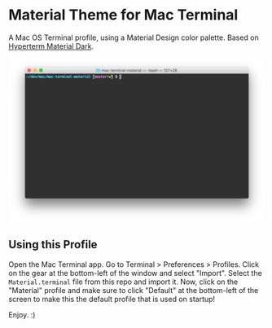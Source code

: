 # Material Theme for Mac Terminal

A Mac OS Terminal profile, using a Material Design color palette. Based on [Hyperterm Material Dark](https://github.com/jbw91/hyperterm-material-dark).

![Mac Terminal Material](https://raw.githubusercontent.com/jbw91/mac-terminal-material/master/screenshot.png)

## Using this Profile

Open the Mac Terminal app. Go to Terminal > Preferences > Profiles. Click on the gear at the bottom-left of the window and select "Import". Select the `Material.terminal` file from this repo and import it. Now, click on the "Material" profile and make sure to click "Default" at the bottom-left of the screen to make this the default profile that is used on startup!

Enjoy. :)
